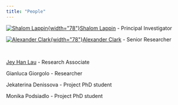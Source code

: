 ```yaml
---
title: "People"
---
```


[![Shalom
Lappin](People%20-%20CLASP,%20Centre%20for%20Linguistic%20Theory%20and%20Studies%20in%20Probability,%20University%20of%20Gothenburg,%20Sweden_files/1608261_shalom_lappin.jpg){width="78"}](https://clasp.gu.se/about/people/shalom-lappin/)[Shalom
Lappin](https://clasp.gu.se/about/people/shalom-lappin/) - Principal
Investigator

[![Alexander
Clark](People%20-%20CLASP,%20Centre%20for%20Linguistic%20Theory%20and%20Studies%20in%20Probability,%20University%20of%20Gothenburg,%20Sweden_files/1608265_alex-clark.jpg){width="78"}](http://www.cs.rhul.ac.uk/home/alexc/)[Alexander
Clark](http://www.cs.rhul.ac.uk/home/alexc/) - Senior Researcher

 

[Jey Han
Lau](http://www.dcs.kcl.ac.uk/staff/lappin/smog/personal/jeyhan.html) -
Research Associate

Gianluca Giorgolo - Researcher

Jekaterina Denissova - Project PhD student

Monika Podsiadlo - Project PhD student
